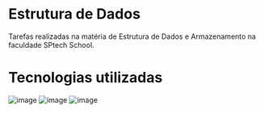 # Estrutura de Dados

Tarefas realizadas na matéria de Estrutura de Dados e Armazenamento na faculdade SPtech School.

# Tecnologias utilizadas
![image](https://img.shields.io/badge/HTML5-E34F26?style=for-the-badge&logo=html5&logoColor=white)
![image](https://img.shields.io/badge/CSS3-1572B6?style=for-the-badge&logo=css3&logoColor=white)
![image](https://img.shields.io/badge/Java-ED8B00?style=for-the-badge&logo=openjdk&logoColor=white)


